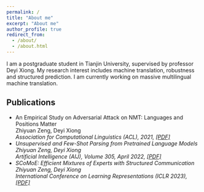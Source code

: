 ```yaml
---
permalink: /
title: "About me"
excerpt: "About me"
author_profile: true
redirect_from: 
  - /about/
  - /about.html
---
```


I am a postgraduate student in Tianjin University, supervised by professor Deyi Xiong. My research interest includes machine translation, robustness and structured prediction. I am currently working on massive multilingual machine translation.

## Publications
- An Empirical Study on Adversarial Attack on NMT: Languages and Positions Matter<br> 
Zhiyuan Zeng, Deyi Xiong<br> 
<i>Association for Computational Linguistics (ACL), 2021<i>, [[PDF]](https://aclanthology.org/2021.acl-short.58.pdf)
- Unsupervised and Few-Shot Parsing from Pretrained Language Models <br>
Zhiyuan Zeng, Deyi Xiong<br> 
<i>Artificial Intelligence (AIJ), Volume 305, April 2022<i>, [[PDF]](https://arxiv.org/pdf/2206.04980.pdf)
- SCoMoE: Efficient Mixtures of Experts with Structured Communication <br>
Zhiyuan Zeng, Deyi Xiong<br> 
<i>International Conference on Learning Representations (ICLR 2023)<i>, [[PDF]](https://openreview.net/pdf?id=s-c96mSU0u5)